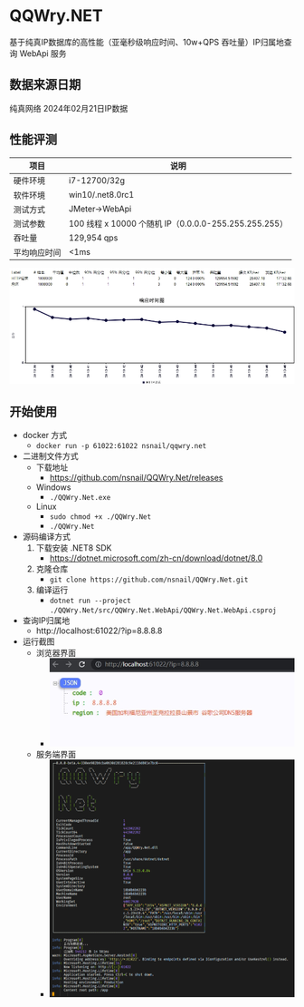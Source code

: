 # QQWry.NET

基于纯真IP数据库的高性能（亚毫秒级响应时间、10w+QPS 吞吐量）IP归属地查询 WebApi 服务

## 数据来源日期

纯真网络 2024年02月21日IP数据

## 性能评测

| 项目     | 说明                                             |
|--------|------------------------------------------------|
 硬件环境   | i7-12700/32g
 软件环境   | win10/.net8.0rc1
 测试方式   | JMeter->WebApi
 测试参数   | 100 线程 x 10000 个随机 IP（0.0.0.0-255.255.255.255）
 吞吐量    | 129,954 qps
 平均响应时间 | <1ms

![](./docs/jmeter.png)

## 开始使用

- docker 方式
    - ```docker run -p 61022:61022 nsnail/qqwry.net```
- 二进制文件方式
    - 下载地址
        - https://github.com/nsnail/QQWry.Net/releases
    - Windows
        - ```./QQWry.Net.exe```
    - Linux
        - ```sudo chmod +x ./QQWry.Net```
        - ```./QQWry.Net```
- 源码编译方式
    1. 下载安装 .NET8 SDK
        - https://dotnet.microsoft.com/zh-cn/download/dotnet/8.0
    2. 克隆仓库
        - ```git clone https://github.com/nsnail/QQWry.Net.git```
    3. 编译运行
        - ```dotnet run --project ./QQWry.Net/src/QQWry.Net.WebApi/QQWry.Net.WebApi.csproj```
- 查询IP归属地
    - http://localhost:61022/?ip=8.8.8.8
- 运行截图
    - 浏览器界面
        - ![](./docs/browser.png)
    - 服务端界面
        - ![](./docs/screenshot.png)